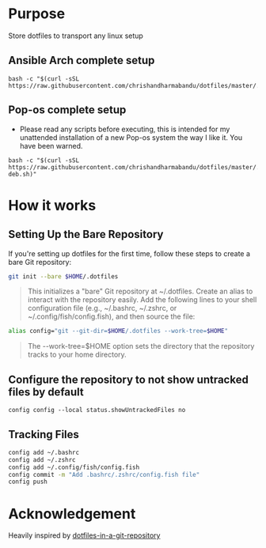 # Purpose
Store dotfiles to transport any linux setup

## Ansible Arch complete setup
```
bash -c "$(curl -sSL https://raw.githubusercontent.com/chrishandharmabandu/dotfiles/master/.config/scripts/bootstrap.sh)"
```

## Pop-os complete setup
- Please read any scripts before executing, this is intended for my unattended installation of a new Pop-os system the way I like it. You have been warned.
```
bash -c "$(curl -sSL https://raw.githubusercontent.com/chrishandharmabandu/dotfiles/master/.config/scripts/bootstrap-deb.sh)"
```

# How it works
## Setting Up the Bare Repository

If you're setting up dotfiles for the first time, follow these steps to create a bare Git repository:

```Bash
git init --bare $HOME/.dotfiles
```
> This initializes a "bare" Git repository at ~/.dotfiles.
> Create an alias to interact with the repository easily. Add the following lines to your shell configuration file (e.g., ~/.bashrc, ~/.zshrc, or ~/.config/fish/config.fish), and then source the file:

```Bash
alias config="git --git-dir=$HOME/.dotfiles --work-tree=$HOME"
```
> The --work-tree=$HOME option sets the directory that the repository tracks to your home directory.

## Configure the repository to not show untracked files by default
`config config --local status.showUntrackedFiles no`

## Tracking Files
```bash
config add ~/.bashrc
config add ~/.zshrc
config add ~/.config/fish/config.fish
config commit -m "Add .bashrc/.zshrc/config.fish file"
config push
```
# Acknowledgement
Heavily inspired by [dotfiles-in-a-git-repository](https://mjones44.medium.com/storing-dotfiles-in-a-git-repository-53f765c0005d)

